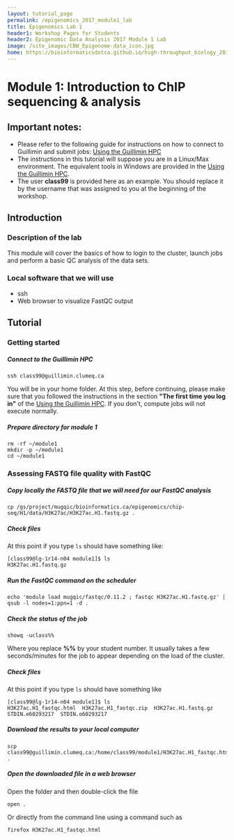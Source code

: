 ```yaml
---
layout: tutorial_page
permalink: /epigenomics_2017_module1_lab
title: Epigenomics Lab 1
header1: Workshop Pages for Students
header2: Epigenomic Data Analysis 2017 Module 1 Lab
image: /site_images/CBW_Epigenome-data_icon.jpg
home: https://bioinformaticsdotca.github.io/high-throughput_biology_2017
---
```


# Module 1: Introduction to ChIP sequencing & analysis 

## Important notes:
* Please refer to the following guide for instructions on how to connect to Guillimin and submit jobs: [Using the Guillimin HPC](http://bioinformatics-ca.github.io/epigenomic_data_analysis_hpc_2016/)
* The instructions in this tutorial will suppose you are in a Linux/Max environment. The equivalent tools in Windows are provided in the [Using the Guillimin HPC](http://bioinformatics-ca.github.io/epigenomic_data_analysis_hpc_2016/).
* The user **class99** is provided here as an example. You should replace it by the username that was assigned to you at the beginning of the workshop.


## Introduction

### Description of the lab
This module will cover the basics of how to login to the cluster, launch jobs and perform a basic QC analysis of the data sets.

### Local software that we will use
* ssh
* Web browser to visualize FastQC output


## Tutorial

### Getting started

#####  Connect to the Guillimin HPC
```
ssh class99@guillimin.clumeq.ca
```

You will be in your home folder. At this step, before continuing, please make sure that you followed the instructions in the section **"The first time you log in"** of the [Using the Guillimin HPC](http://bioinformatics-ca.github.io/epigenomic_data_analysis_hpc_2016/). If you don't, compute jobs will not execute normally.

##### Prepare directory for module 1
```
rm -rf ~/module1
mkdir -p ~/module1
cd ~/module1
```

### Assessing FASTQ file quality with FastQC

##### Copy locally the FASTQ file that we will need for our FastQC analysis
```
cp /gs/project/mugqic/bioinformatics.ca/epigenomics/chip-seq/H1/data/H3K27ac/H3K27ac.H1.fastq.gz .
```

##### Check files

At this point if you type ```ls``` should have something like:
```
[class99@lg-1r14-n04 module1]$ ls
H3K27ac.H1.fastq.gz
```

#####  Run the FastQC command on the scheduler
```
echo 'module load mugqic/fastqc/0.11.2 ; fastqc H3K27ac.H1.fastq.gz' | qsub -l nodes=1:ppn=1 -d .
```

#####  Check the status of the job
```
showq -uclass%%
```
Where you replace **%%** by your student number. It usually takes a few seconds/minutes for the job to appear depending on the load of the cluster.

##### Check files

At this point if you type ```ls``` should have something like
```
[class99@lg-1r14-n04 module1]$ ls
H3K27ac.H1_fastqc.html	H3K27ac.H1_fastqc.zip  H3K27ac.H1.fastq.gz  STDIN.e60293217  STDIN.o60293217
```

#####  Download the results to your local computer
```
scp class99@guillimin.clumeq.ca:/home/class99/module1/H3K27ac.H1_fastqc.html .
```

#####  Open the downloaded file in a web browser

Open the folder and then double-click the file 
```
open .
```

Or directly from the command line using a command such as
```
firefox H3K27ac.H1_fastqc.html
```
